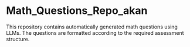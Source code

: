 # Math_Questions_Repo_akan
This repository contains automatically generated math questions using LLMs.   The questions are formatted according to the required assessment structure.
